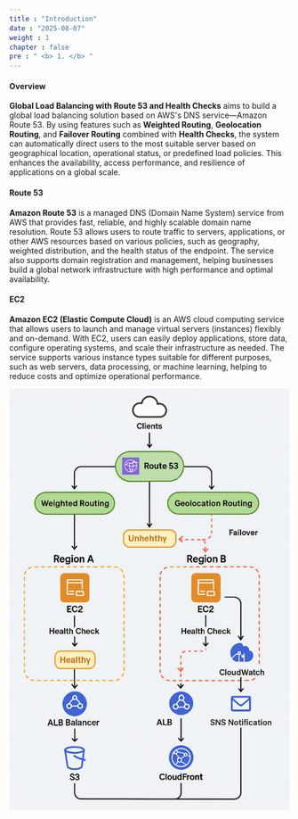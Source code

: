 ```yaml
---
title : "Introduction"
date : "2025-08-07"
weight : 1
chapter : false
pre : " <b> 1. </b> "
---
```


#### Overview
**Global Load Balancing with Route 53 and Health Checks** aims to build a global load balancing solution based on AWS's DNS service—Amazon Route 53. By using features such as **Weighted Routing**, **Geolocation Routing**, and **Failover Routing** combined with **Health Checks**, the system can automatically direct users to the most suitable server based on geographical location, operational status, or predefined load policies. This enhances the availability, access performance, and resilience of applications on a global scale.

#### Route 53
**Amazon Route 53** is a managed DNS (Domain Name System) service from AWS that provides fast, reliable, and highly scalable domain name resolution. Route 53 allows users to route traffic to servers, applications, or other AWS resources based on various policies, such as geography, weighted distribution, and the health status of the endpoint. The service also supports domain registration and management, helping businesses build a global network infrastructure with high performance and optimal availability.

#### EC2
**Amazon EC2 (Elastic Compute Cloud)** is an AWS cloud computing service that allows users to launch and manage virtual servers (instances) flexibly and on-demand. With EC2, users can easily deploy applications, store data, configure operating systems, and scale their infrastructure as needed. The service supports various instance types suitable for different purposes, such as web servers, data processing, or machine learning, helping to reduce costs and optimize operational performance.

![Introduction](/static/images/1/AWSWorkshop.png?featherlight=false&width=90pc)